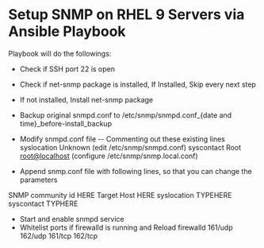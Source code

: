 # Setup SNMP on RHEL 9 Servers via Ansible Playbook
Playbook will do the followings:
- Check if SSH port 22 is open
- Check if net-snmp package is installed, If Installed, Skip every next step
- If not installed, Install net-snmp package
- Backup original snmpd.conf to /etc/snmp/snmpd.conf_{date and time}_before-install_backup
- Modify snmpd.conf file
-- Commenting out these existing lines
syslocation Unknown (edit /etc/snmp/snmpd.conf)
syscontact Root <root@localhost> (configure /etc/snmp/snmp.local.conf)

- Append snmp.conf file with following lines, so that you can change the parameters


SNMP community id HERE
Target Host HERE
syslocation TYPEHERE
syscontact TYPHERE


- Start and enable snmpd service
- Whitelist ports if firewalld is running and Reload firewalld
161/udp
162/udp
161/tcp
162/tcp

